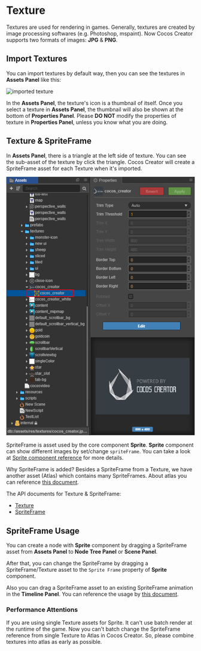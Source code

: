 # Texture

Textures are used for rendering in games. Generally, textures are created by image processing softwares (e.g. Photoshop, mspaint). Now Cocos Creator supports two formats of images: **JPG** & **PNG**.

## Import Textures

You can import textures by default way, then you can see the textures in **Assets Panel** like this:

![imported texture](sprite/imported_texture.png)

In the **Assets Panel**, the texture's icon is a thumbnail of itself. Once you select a texture in **Assets Panel**, the thumbnail will also be shown at the bottom of **Properties Panel**. Please **DO NOT** modify the properties of texture in **Properties Panel**, unless you know what you are doing.

## Texture & SpriteFrame

In **Assets Panel**, there is a triangle at the left side of texture. You can see the sub-asset of the texture by click the triangle. Cocos Creator will create a SpriteFrame asset for each Texture when it's imported.

![texture spriteframe](sprite/texture_spriteframe.png)

SpriteFrame is asset used by the core component **Sprite**. **Sprite** component can show different images by set/change `spriteFrame`. You can take a look at [Sprite component reference](../components/sprite.md) for more details.

Why SpriteFrame is added? Besides a SpriteFrame from a Texture, we have another asset (Atlas) which contains many SpriteFrames. About atlas you can reference [this document](atlas.md).

The API documents for Texture & SpriteFrame:

- [Texture](../../../api/en/classes/Texture2D.html)
- [SpriteFrame](../../../api/en/classes/SpriteFrame.html)

## SpriteFrame Usage

You can create a node with **Sprite** component by dragging a SpriteFrame asset from **Assets Panel** to **Node Tree Panel** or **Scene Panel**.

After that, you can change the SpriteFrame by dragging a SpriteFrame/Texture asset to the `Sprite Frame` property of **Sprite** component.

Also you can drag a SpriteFrame asset to an existing SpriteFrame animation in the **Timeline Panel**. You can reference the usage by [this document](../animation/sprite-animation.md).

### Performance Attentions

If you are using single Texture assets for Sprite. It can't use batch render at the runtime of the game. Now you can't batch change the SpriteFrame reference from single Texture to Atlas in Cocos Creator. So, please combine textures into atlas as early as possible.
